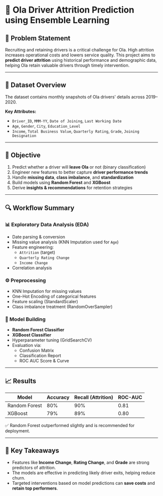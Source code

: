 # 🚖 Ola Driver Attrition Prediction using Ensemble Learning

## 📌 Problem Statement

Recruiting and retaining drivers is a critical challenge for Ola. High attrition increases operational costs and lowers service quality. This project aims to **predict driver attrition** using historical performance and demographic data, helping Ola retain valuable drivers through timely intervention.

---

## 📂 Dataset Overview

The dataset contains monthly snapshots of Ola drivers' details across 2019–2020.

**Key Attributes:**

- `Driver_ID`, `MMM-YY`, `Date of Joining`, `Last Working Date`
- `Age`, `Gender`, `City`, `Education_Level`
- `Income`, `Total Business Value`, `Quarterly Rating`, `Grade`, `Joining Designation`

---

## 🎯 Objective

1. Predict whether a driver will **leave Ola** or not (binary classification)
2. Engineer new features to better capture **driver performance trends**
3. Handle **missing data**, **class imbalance**, and **standardization**
4. Build models using **Random Forest** and **XGBoost**
5. Derive **insights & recommendations** for retention strategies

---

## 🔍 Workflow Summary

### 📊 Exploratory Data Analysis (EDA)
- Date parsing & conversion
- Missing value analysis (KNN Imputation used for `Age`)
- Feature engineering:
  - `Attrition` (target)
  - `Quarterly Rating Change`
  - `Income Change`
- Correlation analysis

### ⚙️ Preprocessing
- KNN Imputation for missing values
- One-Hot Encoding of categorical features
- Feature scaling (StandardScaler)
- Class imbalance treatment (RandomOverSampler)

### 🤖 Model Building
- **Random Forest Classifier**
- **XGBoost Classifier**
- Hyperparameter tuning (GridSearchCV)
- Evaluation via:
  - Confusion Matrix
  - Classification Report
  - ROC AUC Score & Curve

---

## 📈 Results

| Model            | Accuracy | Recall (Attrition) | ROC-AUC |
|------------------|----------|---------------------|---------|
| Random Forest    | 80%      | 90%                | 0.81    |
| XGBoost          | 79%      | 89%                | 0.80    |

✅ Random Forest outperformed slightly and is recommended for deployment.

---

## 🧠 Key Takeaways

- Features like **Income Change**, **Rating Change**, and **Grade** are strong predictors of attrition.
- The models are effective in predicting likely driver exits, helping reduce churn.
- Targeted interventions based on model predictions can **save costs** and **retain top performers**.
